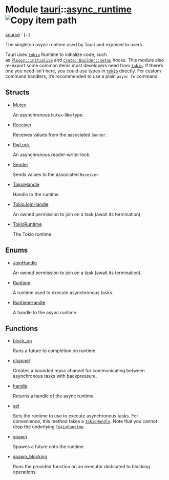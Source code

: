 # Module [tauri](https://docs.rs/tauri/1.6.1/tauri/index.html)::[async_runtime](https://docs.rs/tauri/1.6.1/tauri/async_runtime/index.html#)![Copy item path](https://docs.rs/-/rustdoc.static/clipboard-7571035ce49a181d.svg)

[source](https://docs.rs/tauri/1.6.1/src/tauri/async_runtime.rs.html#5-348) · [−]

The singleton async runtime used by Tauri and exposed to users.

Tauri uses [`tokio`](https://docs.rs/tokio/1.36.0/x86_64-unknown-linux-gnu/tokio/index.html "mod tokio") Runtime to initialize code, such as [`Plugin::initialize`](https://docs.rs/tauri/1.6.1/tauri/plugin/trait.Plugin.html#method.initialize) and [`crate::Builder::setup`](https://docs.rs/tauri/1.6.1/tauri/struct.Builder.html#method.setup "method tauri::Builder::setup") hooks. This module also re-export some common items most developers need from [`tokio`](https://docs.rs/tokio/1.36.0/x86_64-unknown-linux-gnu/tokio/index.html "mod tokio"). If there’s one you need isn’t here, you could use types in [`tokio`](https://docs.rs/tokio/1.36.0/x86_64-unknown-linux-gnu/tokio/index.html "mod tokio") directly. For custom command handlers, it’s recommended to use a plain `async fn` command.

## Structs

- [Mutex](https://docs.rs/tauri/1.6.1/tauri/async_runtime/struct.Mutex.html "struct tauri::async_runtime::Mutex")
    
    An asynchronous `Mutex`-like type.
    
- [Receiver](https://docs.rs/tauri/1.6.1/tauri/async_runtime/struct.Receiver.html "struct tauri::async_runtime::Receiver")
    
    Receives values from the associated `Sender`.
    
- [RwLock](https://docs.rs/tauri/1.6.1/tauri/async_runtime/struct.RwLock.html "struct tauri::async_runtime::RwLock")
    
    An asynchronous reader-writer lock.
    
- [Sender](https://docs.rs/tauri/1.6.1/tauri/async_runtime/struct.Sender.html "struct tauri::async_runtime::Sender")
    
    Sends values to the associated `Receiver`.
    
- [TokioHandle](https://docs.rs/tauri/1.6.1/tauri/async_runtime/struct.TokioHandle.html "struct tauri::async_runtime::TokioHandle")
    
    Handle to the runtime.
    
- [TokioJoinHandle](https://docs.rs/tauri/1.6.1/tauri/async_runtime/struct.TokioJoinHandle.html "struct tauri::async_runtime::TokioJoinHandle")
    
    An owned permission to join on a task (await its termination).
    
- [TokioRuntime](https://docs.rs/tauri/1.6.1/tauri/async_runtime/struct.TokioRuntime.html "struct tauri::async_runtime::TokioRuntime")
    
    The Tokio runtime.
    

## Enums

- [JoinHandle](https://docs.rs/tauri/1.6.1/tauri/async_runtime/enum.JoinHandle.html "enum tauri::async_runtime::JoinHandle")
    
    An owned permission to join on a task (await its termination).
    
- [Runtime](https://docs.rs/tauri/1.6.1/tauri/async_runtime/enum.Runtime.html "enum tauri::async_runtime::Runtime")
    
    A runtime used to execute asynchronous tasks.
    
- [RuntimeHandle](https://docs.rs/tauri/1.6.1/tauri/async_runtime/enum.RuntimeHandle.html "enum tauri::async_runtime::RuntimeHandle")
    
    A handle to the async runtime
    

## Functions

- [block_on](https://docs.rs/tauri/1.6.1/tauri/async_runtime/fn.block_on.html "fn tauri::async_runtime::block_on")
    
    Runs a future to completion on runtime.
    
- [channel](https://docs.rs/tauri/1.6.1/tauri/async_runtime/fn.channel.html "fn tauri::async_runtime::channel")
    
    Creates a bounded mpsc channel for communicating between asynchronous tasks with backpressure.
    
- [handle](https://docs.rs/tauri/1.6.1/tauri/async_runtime/fn.handle.html "fn tauri::async_runtime::handle")
    
    Returns a handle of the async runtime.
    
- [set](https://docs.rs/tauri/1.6.1/tauri/async_runtime/fn.set.html "fn tauri::async_runtime::set")
    
    Sets the runtime to use to execute asynchronous tasks. For convenience, this method takes a [`TokioHandle`](https://docs.rs/tauri/1.6.1/tauri/async_runtime/struct.TokioHandle.html "struct tauri::async_runtime::TokioHandle"). Note that you cannot drop the underlying [`TokioRuntime`](https://docs.rs/tauri/1.6.1/tauri/async_runtime/struct.TokioRuntime.html "struct tauri::async_runtime::TokioRuntime").
    
- [spawn](https://docs.rs/tauri/1.6.1/tauri/async_runtime/fn.spawn.html "fn tauri::async_runtime::spawn")
    
    Spawns a future onto the runtime.
    
- [spawn_blocking](https://docs.rs/tauri/1.6.1/tauri/async_runtime/fn.spawn_blocking.html "fn tauri::async_runtime::spawn_blocking")
    
    Runs the provided function on an executor dedicated to blocking operations.